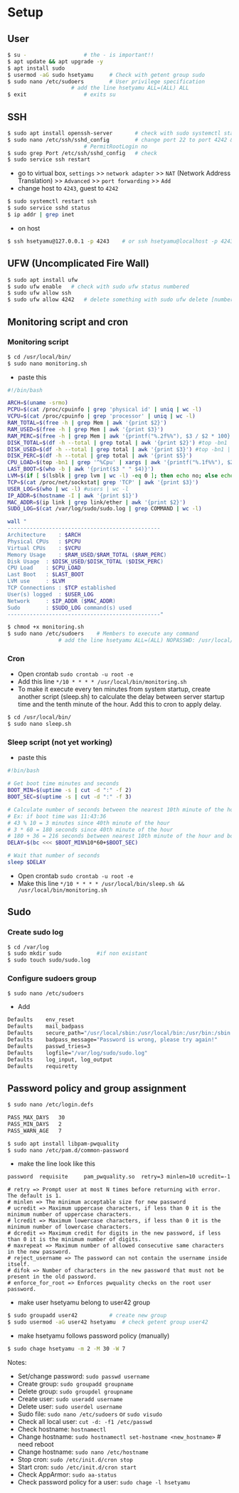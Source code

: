 # Setup

## User
```bash
$ su - 					# the - is important!!
$ apt update && apt upgrade -y
$ apt install sudo
$ usermod -aG sudo hsetyamu		# Check with getent group sudo
$ sudo nano /etc/sudoers		# User privilege specification 	
					# add the line hsetyamu	ALL=(ALL) ALL
$ exit 					# exits su
```

## SSH
```bash
$ sudo apt install openssh-server		# check with sudo systemctl status ssh or dpkg -l | grep ssh
$ sudo nano /etc/ssh/sshd_config		# change port 22 to port 4242 & remove hash sign
						# PermitRootLogin no
$ sudo grep Port /etc/ssh/sshd_config	# check
$ sudo service ssh restart
```
- go to virtual box, ```settings``` >> ```network adapter``` >> ```NAT``` (Network Address Translation) >> ```Advanced``` >> ```port forwarding``` >> ```Add```
- change host to ```4243```, guest to ```4242```
```bash
$ sudo systemctl restart ssh
$ sudo service sshd status
$ ip addr | grep inet
```
- on host
```bash
$ ssh hsetyamu@127.0.0.1 -p 4243 	# or ssh hsetyamu@localhost -p 4243
```

## UFW (Uncomplicated Fire Wall)
```bash
$ sudo apt install ufw
$ sudo ufw enable	# check with sudo ufw status numbered
$ sudo ufw allow ssh
$ sudo ufw allow 4242 	# delete something with sudo ufw delete [number] 

```
## Monitoring script and cron
### Monitoring script

```bash
$ cd /usr/local/bin/
$ sudo nano monitoring.sh
```
- paste this
```bash
#!/bin/bash

ARCH=$(uname -srmo)
PCPU=$(cat /proc/cpuinfo | grep 'physical id' | uniq | wc -l)
VCPU=$(cat /proc/cpuinfo | grep 'processor' | uniq | wc -l)
RAM_TOTAL=$(free -h | grep Mem | awk '{print $2}')
RAM_USED=$(free -h | grep Mem | awk '{print $3}')
RAM_PERC=$(free -h | grep Mem | awk '{printf("%.2f%%"), $3 / $2 * 100}')
DISK_TOTAL=$(df -h --total | grep total | awk '{print $2}') #top -bn1 | grep '^MiB Mem' | awk '{print >
DISK_USED=$(df -h --total | grep total | awk '{print $3}') #top -bn1 | grep '^MiB Mem' | awk '{print $>
DISK_PERC=$(df -h --total | grep total | awk '{print $5}')
CPU_LOAD=$(top -bn1 | grep '^%Cpu' | xargs | awk '{printf("%.1f%%"), $2 + $4}') #vmstat
LAST_BOOT=$(who -b | awk '{print($3 " " $4)}')
LVM=$(if [ $(lsblk | grep lvm | wc -l) -eq 0 ]; then echo no; else echo yes; fi)
TCP=$(cat /proc/net/sockstat| grep 'TCP' | awk '{print $3}')
USER_LOG=$(who | wc -l) #users | wc -l
IP_ADDR=$(hostname -I | awk '{print $1}')
MAC_ADDR=$(ip link | grep link/ether | awk '{print $2}')
SUDO_LOG=$(cat /var/log/sudo/sudo.log | grep COMMAND | wc -l)

wall "
------------------------------------------------
Architecture	: $ARCH
Physical CPUs	: $PCPU
Virtual CPUs	: $VCPU
Memory Usage	: $RAM_USED/$RAM_TOTAL ($RAM_PERC)
Disk Usage	: $DISK_USED/$DISK_TOTAL ($DISK_PERC)
CPU Load	: $CPU_LOAD
Last Boot	: $LAST_BOOT
LVM use		: $LVM
TCP Connections	: $TCP established
User(s) logged	: $USER_LOG
Network		: $IP_ADDR ($MAC_ADDR)
Sudo		: $SUDO_LOG command(s) used
------------------------------------------------"
```

```bash
$ chmod +x monitoring.sh
$ sudo nano /etc/sudoers	# Members to execute any command 	
				# add the line hsetyamu ALL=(ALL) NOPASSWD: /usr/local/bin/monitoring.sh
```

### Cron

- Open crontab ```sudo crontab -u root -e```
- Add this line ```*/10 * * * * /usr/local/bin/monitoring.sh```
-  To make it execute every ten minutes from system startup, create another script (sleep.sh) to calculate the delay between server startup time and the tenth minute of the hour. Add this to cron to apply delay.

```bash
$ cd /usr/local/bin/
$ sudo nano sleep.sh
```

### Sleep script (not yet working)

- paste this
```bash
#!bin/bash

# Get boot time minutes and seconds
BOOT_MIN=$(uptime -s | cut -d ":" -f 2)
BOOT_SEC=$(uptime -s | cut -d ":" -f 3)

# Calculate number of seconds between the nearest 10th minute of the hour and boot time:
# Ex: if boot time was 11:43:36
# 43 % 10 = 3 minutes since 40th minute of the hour
# 3 * 60 = 180 seconds since 40th minute of the hour
# 180 + 36 = 216 seconds between nearest 10th minute of the hour and boot
DELAY=$(bc <<< $BOOT_MIN%10*60+$BOOT_SEC)

# Wait that number of seconds
sleep $DELAY
```
- Open crontab ```sudo crontab -u root -e```
- Make this line ```*/10 * * * * /usr/local/bin/sleep.sh && /usr/local/bin/monitoring.sh```

## Sudo
### Create sudo log
```bash
$ cd /var/log
$ sudo mkdir sudo			#if non existant
$ sudo touch sudo/sudo.log
```

### Configure sudoers group
```bash
$ sudo nano /etc/sudoers
```
- Add
```bash
Defaults	env_reset
Defaults	mail_badpass
Defaults	secure_path="/usr/local/sbin:/usr/local/bin:/usr/bin:/sbin:/bin"
Defaults	badpass_message="Password is wrong, please try again!"
Defaults	passwd_tries=3
Defaults	logfile="/var/log/sudo/sudo.log"
Defaults	log_input, log_output
Defaults	requiretty
```

## Password policy and group assignment
```bash
$ sudo nano /etc/login.defs
```
```bash
PASS_MAX_DAYS	30
PASS_MIN_DAYS	2
PASS_WARN_AGE	7
```
```bash
$ sudo apt install libpam-pwquality
$ sudo nano /etc/pam.d/common-password
```
- make the line look like this
```bash
password  requisite     pam_pwquality.so  retry=3 minlen=10 ucredit=-1 lcredit=-1 dcredit=-1 maxrepeat=3 reject_username difok=7 enforce_for_root
```
```
# retry => Prompt user at most N times before returning with error. The default is 1.
# minlen => The minimum acceptable size for new password 
# ucredit => Maximum uppercase characters, if less than 0 it is the minimum number of uppercase characters.
# lcredit => Maximum lowercase characters, if less than 0 it is the minimum number of lowercase characters.
# dcredit => Maximum credit for digits in the new password, if less than 0 it is the minimum number of digits.
# maxrepeat => Maximum number of allowed consecutive same characters in the new password.
# reject_username => The password can not contain the username inside itself.
# difok => Number of characters in the new password that must not be present in the old password.
# enforce_for_root => Enforces pwquality checks on the root user password.
```
- make user hsetyamu belong to user42 group
```bash
$ sudo groupadd user42			# create new group 
$ sudo usermod -aG user42 hsetyamu	# check getent group user42
```
- make hsetyamu follows password policy (manually)
```bash
$ sudo chage hsetyamu -m 2 -M 30 -W 7
```

Notes:
- Set/change password: ```sudo passwd username```
- Create group: ```sudo groupadd groupname```
- Delete group: ```sudo groupdel groupname```
- Create user: ```sudo useradd username```
- Delete user: ```sudo userdel username```
- Sudo file: ```sudo nano /etc/sudoers``` or ```sudo visudo```
- Check all local user: ```cut -d: -f1 /etc/passwd```
- Check hostname: ```hostnamectl```
- Change hostname: ```sudo hostnamectl set-hostname <new_hostname>```	# need reboot
- Change hostname: ```sudo nano /etc/hostname```
- Stop cron: ```sudo /etc/init.d/cron stop```
- Start cron: ```sudo /etc/init.d/cron start```
- Check AppArmor: ```sudo aa-status```
- Check password policy for a user: ```sudo chage -l hsetyamu```



